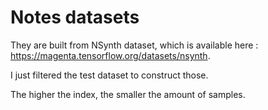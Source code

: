 # Notes datasets

They are built from NSynth dataset, which is available here : https://magenta.tensorflow.org/datasets/nsynth.

I just filtered the test dataset to construct those.

The higher the index, the smaller the amount of samples.
